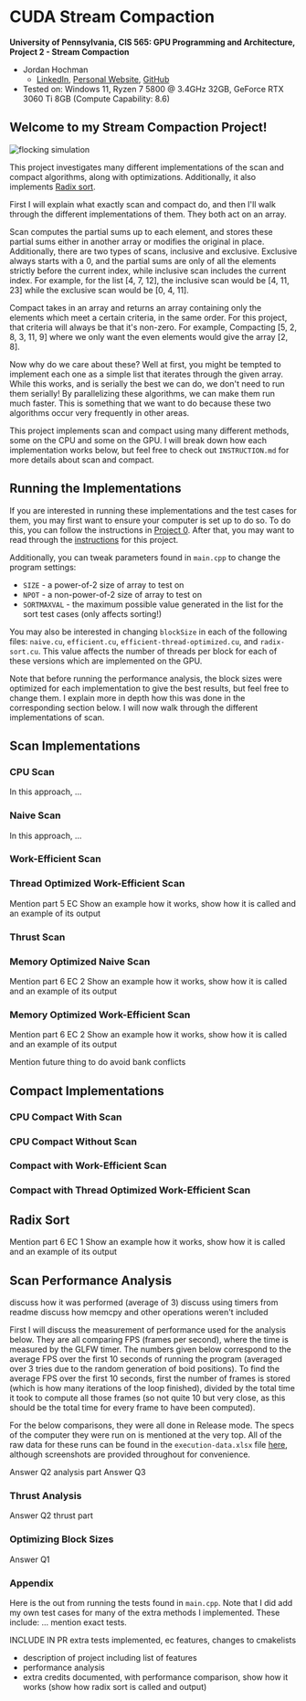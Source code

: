 CUDA Stream Compaction
======================

**University of Pennsylvania, CIS 565: GPU Programming and Architecture, Project 2 - Stream Compaction**

- Jordan Hochman
  - [LinkedIn](https://www.linkedin.com/in/jhochman24), [Personal Website](https://jordanh.xyz), [GitHub](https://github.com/JHawk0224)
- Tested on: Windows 11, Ryzen 7 5800 @ 3.4GHz 32GB, GeForce RTX 3060 Ti 8GB (Compute Capability: 8.6)

## Welcome to my Stream Compaction Project!

![flocking simulation](images/simulation/flocking.gif)

This project investigates many different implementations of the scan and compact algorithms, along with optimizations. Additionally, it also implements [Radix sort](https://en.wikipedia.org/wiki/Radix_sort).

First I will explain what exactly scan and compact do, and then I'll walk through the different implementations of them. They both act on an array.

Scan computes the partial sums up to each element, and stores these partial sums either in another array or modifies the original in place. Additionally, there are two types of scans, inclusive and exclusive. Exclusive always starts with a 0, and the partial sums are only of all the elements strictly before the current index, while inclusive scan includes the current index. For example, for the list [4, 7, 12], the inclusive scan would be [4, 11, 23] while the exclusive scan would be [0, 4, 11].

Compact takes in an array and returns an array containing only the elements which meet a certain criteria, in the same order. For this project, that criteria will always be that it's non-zero. For example, Compacting [5, 2, 8, 3, 11, 9] where we only want the even elements would give the array [2, 8].

Now why do we care about these? Well at first, you might be tempted to implement each one as a simple list that iterates through the given array. While this works, and is serially the best we can do, we don't need to run them serially! By parallelizing these algorithms, we can make them run much faster. This is something that we want to do because these two algorithms occur very frequently in other areas.

This project implements scan and compact using many different methods, some on the CPU and some on the GPU. I will break down how each implementation works below, but feel free to check out `INSTRUCTION.md` for more details about scan and compact.

## Running the Implementations

If you are interested in running these implementations and the test cases for them, you may first want to ensure your computer is set up to do so. To do this, you can follow the instructions in [Project 0](https://github.com/JHawk0224/CIS5650-Project0-Getting-Started/blob/main/INSTRUCTION.md). After that, you may want to read through the [instructions](INSTRUCTION.md) for this project.

Additionally, you can tweak parameters found in `main.cpp` to change the program settings:

- `SIZE` - a power-of-2 size of array to test on
- `NPOT` - a non-power-of-2 size of array to test on
- `SORTMAXVAL` - the maximum possible value generated in the list for the sort test cases (only affects sorting!)

You may also be interested in changing `blockSize` in each of the following files: `naive.cu`, `efficient.cu`, `efficient-thread-optimized.cu`, and `radix-sort.cu`. This value affects the number of threads per block for each of these versions which are implemented on the GPU.

Note that before running the performance analysis, the block sizes were optimized for each implementation to give the best results, but feel free to change them. I explain more in depth how this was done in the corresponding section below. I will now walk through the different implementations of scan.

## Scan Implementations

### CPU Scan

In this approach, ...

### Naive Scan

In this approach, ...

### Work-Efficient Scan

### Thread Optimized Work-Efficient Scan

Mention part 5 EC
Show an example how it works, show how it is called and an example of its output

### Thrust Scan

### Memory Optimized Naive Scan

Mention part 6 EC 2
Show an example how it works, show how it is called and an example of its output

### Memory Optimized Work-Efficient Scan

Mention part 6 EC 2
Show an example how it works, show how it is called and an example of its output

Mention future thing to do avoid bank conflicts

## Compact Implementations

### CPU Compact With Scan

### CPU Compact Without Scan

### Compact with Work-Efficient Scan

### Compact with Thread Optimized Work-Efficient Scan

## Radix Sort

Mention part 6 EC 1
Show an example how it works, show how it is called and an example of its output

## Scan Performance Analysis

discuss how it was performed (average of 3)
discuss using timers from readme
discuss how memcpy and other operations weren't included

First I will discuss the measurement of performance used for the analysis below. They are all comparing FPS (frames per second), where the time is measured by the GLFW timer. The numbers given below correspond to the average FPS over the first 10 seconds of running the program (averaged over 3 tries due to the random generation of boid positions). To find the average FPS over the first 10 seconds, first the number of frames is stored (which is how many iterations of the loop finished), divided by the total time it took to compute all those frames (so not quite 10 but very close, as this should be the total time for every frame to have been computed).

For the below comparisons, they were all done in Release mode. The specs of the computer they were run on is mentioned at the very top. All of the raw data for these runs can be found in the `execution-data.xlsx` file [here](execution-data.xlsx), although screenshots are provided throughout for convenience.

Answer Q2 analysis part
Answer Q3

### Thrust Analysis

Answer Q2 thrust part

### Optimizing Block Sizes

Answer Q1

### Appendix

Here is the out from running the tests found in `main.cpp`. Note that I did add my own test cases for many of the extra methods I implemented. These include: ... mention exact tests.

INCLUDE IN PR extra tests implemented, ec features, changes to cmakelists

- description of project including list of features
- performance analysis
- extra credits documented, with performance comparison, show how it works (show how radix sort is called and output)
